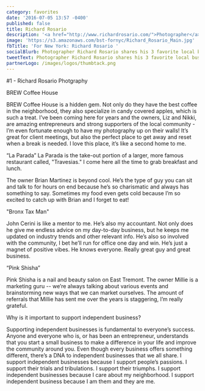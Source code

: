 ```yaml
---
category: favorites
date: '2016-07-05 13:57 -0400'
published: false
title: Richard Rosario
description: '<a href="http://www.richardrosario.com/">Photographer</a>'
image: 'https://s3.amazonaws.com/bst-fornyc/Richard_Rosario_Main.jpg'
fbTitle: 'For New York: Richard Rosario '
socialBlurb: Photographer Richard Rosario shares his 3 favorite local businesses in NYC.
tweetText: Photographer Richard Rosario shares his 3 favorite local businesses in NYC.
partnerLogo: /images/logos/thumbtack.png
---
```

#1 - Richard Rosario Photgraphy

BREW Coffee House

BREW Coffee House is a hidden gem. Not only do they have the best coffee in the neighborhood, they also specialize in candy covered apples, which is such a treat. I’ve been coming here for years and the owners, Liz and Nikki, are amazing entrepreneurs and strong supporters of the local community - I’m even fortunate enough to have my photography up on their walls! It’s great for client meetings, but also the perfect place to get away and reset when a break is needed. I love this place, it’s like a second home to me.

“La Parada”
La Parada is the take-out portion of a larger, more famous restaurant called, "Travesias." I come here all the time to grab breakfast and lunch.

The owner Brian Martinez is beyond cool. He’s the type of guy you can sit and talk to for hours on end because he’s so charismatic and always has something to say. Sometimes my food even gets cold because I’m so excited to catch up with Brian and I forget to eat!


"Bronx Tax Man" 

John Cerini is like a mentor to me. He’s also my accountant.  Not only does he give me endless advice on my day-to-day business, but he keeps me updated on industry trends and other relevant info. He’s also so involved with the community, I bet he’ll run for office one day and win. He’s just a magnet of positive vibes. He knows everyone. Really great guy and great business.  

“Pink Shisha”

Pink Shisha is a nail and beauty salon on East Tremont. The owner Millie is a marketing guru -- we’re always talking about various events and brainstorming new ways that we can market ourselves. The amount of referrals that Millie has sent me over the years is staggering, I’m really grateful.

Why is it important to support independent business?

Supporting independent businesses is fundamental to everyone’s success. Anyone and everyone who is, or has been an entrepreneur, understands that you start a small business to make a difference in your life and improve the community around you. Even though every business offers something different, there’s a DNA to independent businesses that we all share. I support independent businesses because I support people’s passions. I support their trials and tribulations. I support their triumphs. I support independent businesses because I care about my neighborhood. I support independent business because I am them and they are me.
